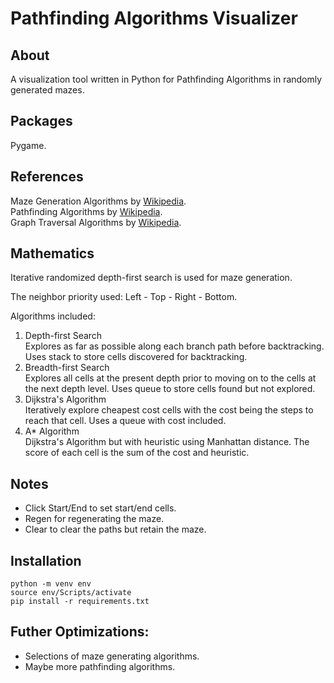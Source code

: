 # Pathfinding Algorithms Visualizer

## About
A visualization tool written in Python for Pathfinding Algorithms in randomly generated mazes.  

## Packages
Pygame.

## References
Maze Generation Algorithms by [Wikipedia](https://en.wikipedia.org/wiki/Maze_generation_algorithm).  
Pathfinding Algorithms by [Wikipedia](https://en.wikipedia.org/wiki/Pathfinding).  
Graph Traversal Algorithms by [Wikipedia](https://en.wikipedia.org/wiki/Graph_traversal).  
  
## Mathematics
Iterative randomized depth-first search is used for maze generation.  
  
The neighbor priority used: Left - Top - Right - Bottom.  
  
Algorithms included:  
1. Depth-first Search  
    Explores as far as possible along each branch path before backtracking. Uses stack to store cells discovered for backtracking.
2. Breadth-first Search  
    Explores all cells at the present depth prior to moving on to the cells at the next depth level. Uses queue to store cells found but not explored.
3. Dijkstra's Algorithm  
    Iteratively explore cheapest cost cells with the cost being the steps to reach that cell. Uses a queue with cost included.
4. A* Algorithm  
    Dijkstra's Algorithm but with heuristic using Manhattan distance. The score of each cell is the sum of the cost and heuristic.
## Notes
- Click Start/End to set start/end cells.
- Regen for regenerating the maze.
- Clear to clear the paths but retain the maze.
## Installation
```
python -m venv env
source env/Scripts/activate
pip install -r requirements.txt
```  
## Futher Optimizations:
- Selections of maze generating algorithms.
- Maybe more pathfinding algorithms.


